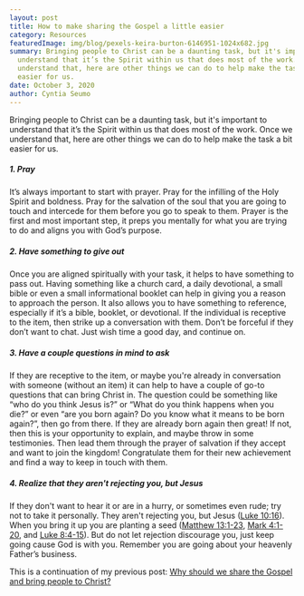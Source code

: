 ```yaml
---
layout: post
title: How to make sharing the Gospel a little easier
category: Resources
featuredImage: img/blog/pexels-keira-burton-6146951-1024x682.jpg
summary: Bringing people to Christ can be a daunting task, but it's important to
  understand that it’s the Spirit within us that does most of the work. Once we
  understand that, here are other things we can do to help make the task a bit
  easier for us.
date: October 3, 2020
author: Cyntia Seumo
---
```

<p>
Bringing people to Christ can be a daunting task, but it's important to understand that it’s the Spirit within us that does most of the work. Once we understand that, here are other things we can do to help make the task a bit easier for us.
</p>

<h5>1. Pray</h5>
<p>
It’s always important to start with prayer. Pray for the infilling of the Holy Spirit and boldness. Pray for the salvation of the soul that you are going to touch and intercede for them before you go to speak to them. Prayer is the first and most important step, it preps you mentally for what you are trying to do and aligns you with God’s purpose.
</p>

<h5>2. Have something to give out</h5>
<p>
Once you are aligned spiritually with your task, it helps to have something to pass out. Having something like a church card, a daily devotional, a small bible or even a small informational booklet can help in giving you a reason to approach the person. It also allows you to have something to reference, especially if it’s a bible, booklet, or devotional. If the individual is receptive to the item, then strike up a conversation with them. Don’t be forceful if they don’t want to chat. Just wish time a good day, and continue on.
</p>

<h5>3. Have a couple questions in mind to ask</h5>
<p>
If they are receptive to the item, or maybe you're already in conversation with someone (without an item) it can help to have a couple of go-to questions that can bring Christ in. The question could be something like “who do you think Jesus is?” or “What do you think happens when you die?” or even “are you born again? Do you know what it means to be born again?”, then go from there. If they are already born again then great! If not, then this is your opportunity to explain, and maybe throw in some testimonies. Then lead them through the prayer of salvation if they accept and want to join the kingdom! Congratulate them for their new achievement and find a way to keep in touch with them.
</p>

<h5>4. Realize that they aren't rejecting you, but Jesus</h5>
<p>
If they don't want to hear it or are in a hurry, or sometimes even rude; try not to take it personally. They aren't rejecting you, but Jesus (<a href="#">Luke 10:16</a>). When you bring it up you are planting a seed (<a href="#">Matthew 13:1-23</a>, <a href="#">Mark 4:1-20</a>, and <a href="#">Luke 8:4-15</a>). But do not let rejection discourage you, just keep going cause God is with you. Remember you are going about your heavenly Father’s business.
</p>

<p>
This is a continuation of my previous post: <a href="https://overcomewithchrist.com/posts/why-should-we-share-the-gospel-and-bring-people-to-christ/">Why should we share the Gospel and bring people to Christ?</a>
</p>